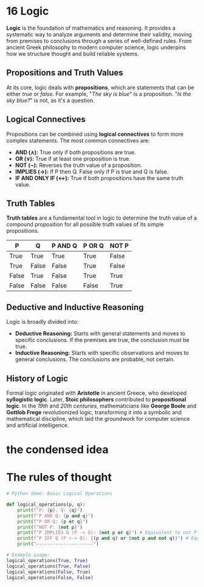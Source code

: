 # 16 Logic

**Logic** is the foundation of mathematics and reasoning. It provides a systematic way to analyze arguments and determine their validity, moving from premises to conclusions through a series of well-defined rules. From ancient Greek philosophy to modern computer science, logic underpins how we structure thought and build reliable systems.

## Propositions and Truth Values

At its core, logic deals with **propositions**, which are statements that can be either *true* or *false*. For example, "*The sky is blue*" is a proposition. "*Is the sky blue?*" is not, as it's a question.

## Logical Connectives

Propositions can be combined using **logical connectives** to form more complex statements. The most common connectives are:
*   **AND (∧):** True only if both propositions are true.
*   **OR (∨):** True if at least one proposition is true.
*   **NOT (¬):** Reverses the truth value of a proposition.
*   **IMPLIES (→):** If P then Q. False only if P is true and Q is false.
*   **IF AND ONLY IF (↔):** True if both propositions have the same truth value.

## Truth Tables

**Truth tables** are a fundamental tool in logic to determine the truth value of a compound proposition for all possible truth values of its simple propositions.

| P     | Q     | P AND Q | P OR Q | NOT P |
|-------|-------|---------|--------|-------|
| True  | True  | True    | True   | False |
| True  | False | False   | True   | False |
| False | True  | False   | True   | True  |
| False | False | False   | False  | True  |

## Deductive and Inductive Reasoning

Logic is broadly divided into:
*   **Deductive Reasoning:** Starts with general statements and moves to specific conclusions. If the premises are true, the conclusion must be true.
*   **Inductive Reasoning:** Starts with specific observations and moves to general conclusions. The conclusions are probable, not certain.

## History of Logic

Formal logic originated with **Aristotle** in ancient Greece, who developed **syllogistic logic**. Later, **Stoic philosophers** contributed to **propositional logic**. In the *19th* and *20th centuries*, mathematicians like **George Boole** and **Gottlob Frege** revolutionized logic, transforming it into a symbolic and mathematical discipline, which laid the groundwork for computer science and artificial intelligence.

# the condensed idea

# The rules of thought

```python
# Python demo: Basic Logical Operations

def logical_operations(p, q):
    print(f"P: {p}, Q: {q}")
    print(f"P AND Q: {p and q}")
    print(f"P OR Q: {p or q}")
    print(f"NOT P: {not p}")
    print(f"P IMPLIES Q (P -> Q): {not p or q}") # Equivalent to not P or Q
    print(f"P IFF Q (P <-> Q): {(p and q) or (not p and not q)}") # Equivalent to (P and Q) or (not P and not Q)
    print("---------------------")

# Example usage:
logical_operations(True, True)
logical_operations(True, False)
logical_operations(False, True)
logical_operations(False, False)
```